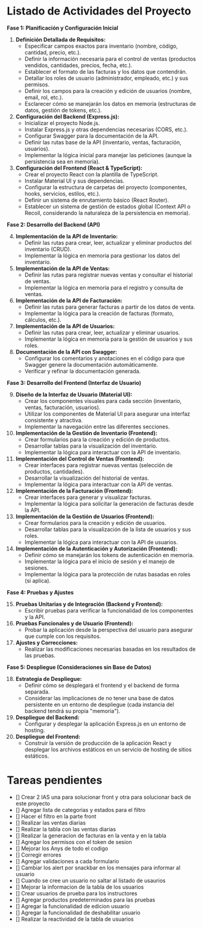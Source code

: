 # Listado de Actividades del Proyecto

**Fase 1: Planificación y Configuración Inicial**

1.  **Definición Detallada de Requisitos:**
    * Especificar campos exactos para inventario (nombre, código, cantidad, precio, etc.).
    * Definir la información necesaria para el control de ventas (productos vendidos, cantidades, precios, fecha, etc.).
    * Establecer el formato de las facturas y los datos que contendrán.
    * Detallar los roles de usuario (administrador, empleado, etc.) y sus permisos.
    * Definir los campos para la creación y edición de usuarios (nombre, email, rol, etc.).
    * Esclarecer cómo se manejarán los datos en memoria (estructuras de datos, gestión de tokens, etc.).
2.  **Configuración del Backend (Express.js):**
    * Inicializar el proyecto Node.js.
    * Instalar Express.js y otras dependencias necesarias (CORS, etc.).
    * Configurar Swagger para la documentación de la API.
    * Definir las rutas base de la API (inventario, ventas, facturación, usuarios).
    * Implementar la lógica inicial para manejar las peticiones (aunque la persistencia sea en memoria).
3.  **Configuración del Frontend (React & TypeScript):**
    * Crear el proyecto React con la plantilla de TypeScript.
    * Instalar Material UI y sus dependencias.
    * Configurar la estructura de carpetas del proyecto (componentes, hooks, servicios, estilos, etc.).
    * Definir un sistema de enrutamiento básico (React Router).
    * Establecer un sistema de gestión de estados global (Context API o Recoil, considerando la naturaleza de la persistencia en memoria).

**Fase 2: Desarrollo del Backend (API)**

4.  **Implementación de la API de Inventario:**
    * Definir las rutas para crear, leer, actualizar y eliminar productos del inventario (CRUD).
    * Implementar la lógica en memoria para gestionar los datos del inventario.
5.  **Implementación de la API de Ventas:**
    * Definir las rutas para registrar nuevas ventas y consultar el historial de ventas.
    * Implementar la lógica en memoria para el registro y consulta de ventas.
6.  **Implementación de la API de Facturación:**
    * Definir las rutas para generar facturas a partir de los datos de venta.
    * Implementar la lógica para la creación de facturas (formato, cálculos, etc.).
7.  **Implementación de la API de Usuarios:**
    * Definir las rutas para crear, leer, actualizar y eliminar usuarios.
    * Implementar la lógica en memoria para la gestión de usuarios y sus roles.
8.  **Documentación de la API con Swagger:**
    * Configurar los comentarios y anotaciones en el código para que Swagger genere la documentación automáticamente.
    * Verificar y refinar la documentación generada.

**Fase 3: Desarrollo del Frontend (Interfaz de Usuario)**

9.  **Diseño de la Interfaz de Usuario (Material UI):**
    * Crear los componentes visuales para cada sección (inventario, ventas, facturación, usuarios).
    * Utilizar los componentes de Material UI para asegurar una interfaz consistente y atractiva.
    * Implementar la navegación entre las diferentes secciones.
10. **Implementación de la Gestión de Inventario (Frontend):**
    * Crear formularios para la creación y edición de productos.
    * Desarrollar tablas para la visualización del inventario.
    * Implementar la lógica para interactuar con la API de inventario.
11. **Implementación del Control de Ventas (Frontend):**
    * Crear interfaces para registrar nuevas ventas (selección de productos, cantidades).
    * Desarrollar la visualización del historial de ventas.
    * Implementar la lógica para interactuar con la API de ventas.
12. **Implementación de la Facturación (Frontend):**
    * Crear interfaces para generar y visualizar facturas.
    * Implementar la lógica para solicitar la generación de facturas desde la API.
13. **Implementación de la Gestión de Usuarios (Frontend):**
    * Crear formularios para la creación y edición de usuarios.
    * Desarrollar tablas para la visualización de la lista de usuarios y sus roles.
    * Implementar la lógica para interactuar con la API de usuarios.
14. **Implementación de la Autenticación y Autorización (Frontend):**
    * Definir cómo se manejarán los tokens de autenticación en memoria.
    * Implementar la lógica para el inicio de sesión y el manejo de sesiones.
    * Implementar la lógica para la protección de rutas basadas en roles (si aplica).

**Fase 4: Pruebas y Ajustes**

15. **Pruebas Unitarias y de Integración (Backend y Frontend):**
    * Escribir pruebas para verificar la funcionalidad de los componentes y la API.
16. **Pruebas Funcionales y de Usuario (Frontend):**
    * Probar la aplicación desde la perspectiva del usuario para asegurar que cumple con los requisitos.
17. **Ajustes y Correcciones:**
    * Realizar las modificaciones necesarias basadas en los resultados de las pruebas.

**Fase 5: Despliegue (Consideraciones sin Base de Datos)**

18. **Estrategia de Despliegue:**
    * Definir cómo se desplegará el frontend y el backend de forma separada.
    * Considerar las implicaciones de no tener una base de datos persistente en un entorno de despliegue (cada instancia del backend tendrá su propia "memoria").
19. **Despliegue del Backend:**
    * Configurar y desplegar la aplicación Express.js en un entorno de hosting.
20. **Despliegue del Frontend:**
    * Construir la versión de producción de la aplicación React y desplegar los archivos estáticos en un servicio de hosting de sitios estáticos.

# Tareas pendientes
- [] Crear 2 IAS una para solucionar front y otra para solucionar back de este proyecto
- [] Agregar lista de categorias y estados para el filtro
- [] Hacer el filtro en la parte front
- [] Realizar las ventas diarias
- [] Realizar la tabla con las ventas diarias
- [] Realizar la generacion de facturas en la venta y en la tabla
- [] Agregar los permisos con el token de sesion
- [] Mejorar los Anys de todo el codigo
- [] Corregir errores
- [] Agregar validaciones a cada formulario
- [] Cambiar los alert por snackbar en los mensajes para informar al usuario
- [] Cuando se cree un usuario no saltar al listado de usaurios
- [] Mejorar la informacion de la tabla de los usuarios
- [] Crear usuarios de prueba para los instructores
- [] Agregar productos predeterminados para las pruebas
- [] Agregar la funcionalidad de edicion usuario
- [] Agregar la funcionalidad de deshabilitar usuario
- [] Realizar la reactividad de la tabla de usuarios